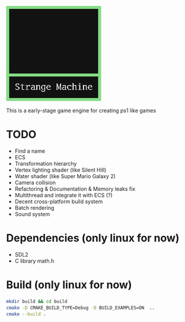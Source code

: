![Alt text](StrangeMachineLogo.png?raw=true "SM Logo")

This is a early-stage game engine for creating ps1 like games

# TODO
 - Find a name
 - ECS
 - Transformation hierarchy
 - Vertex lighting shader (like Silent Hill)
 - Water shader (like Super Mario Galaxy 2)
 - Camera collision
 - Refactoring & Documentation & Memory leaks fix
 - Multithread and integrate it with ECS (?)
 - Decent cross-platform build system
 - Batch rendering
 - Sound system

# Dependencies (only linux for now)
  - SDL2
  - C library math.h

# Build (only linux for now)
  ```sh
  mkdir build && cd build
  cmake -D CMAKE_BUILD_TYPE=Debug -D BUILD_EXAMPLES=ON  ..
  cmake --build .
  ```
